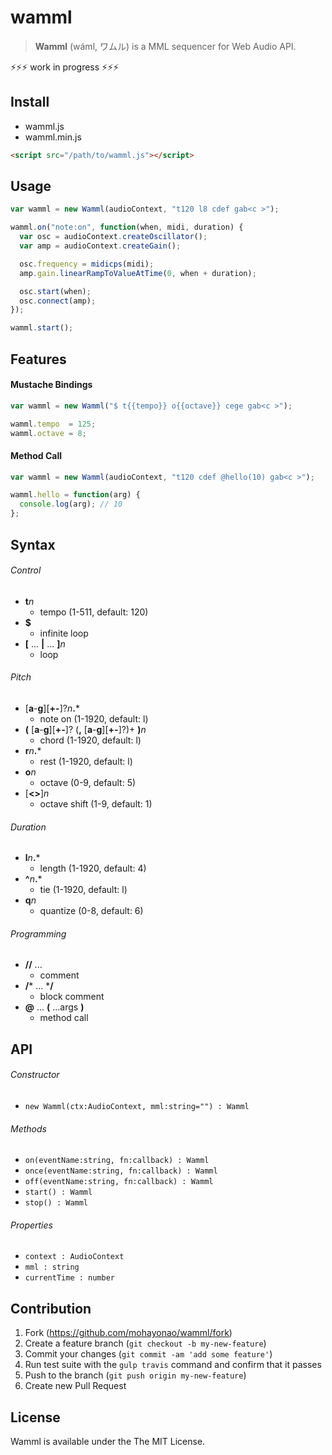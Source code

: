 # wamml

> **Wamml** (wáml, ワムル) is a MML sequencer for Web Audio API.

:zap::zap::zap: work in progress :zap::zap::zap:

## Install

  - wamml.js
  - wamml.min.js

```html
<script src="/path/to/wamml.js"></script>
```

## Usage

```javascript
var wamml = new Wamml(audioContext, "t120 l8 cdef gab<c >");

wamml.on("note:on", function(when, midi, duration) {
  var osc = audioContext.createOscillator();
  var amp = audioContext.createGain();

  osc.frequency = midicps(midi);
  amp.gain.linearRampToValueAtTime(0, when + duration);

  osc.start(when);
  osc.connect(amp);
});

wamml.start();
```

## Features

#### Mustache Bindings

```javascript
var wamml = new Wamml("$ t{{tempo}} o{{octave}} cege gab<c >");

wamml.tempo  = 125;
wamml.octave = 8;
```

#### Method Call

```javascript
var wamml = new Wamml(audioContext, "t120 cdef @hello(10) gab<c >");

wamml.hello = function(arg) {
  console.log(arg); // 10
};
```

## Syntax

###### Control

  - **t**_n_
    - tempo (1-511, default: 120)
  - **$**
    - infinite loop
  - **[** ... **|** ... **]**_n_
    - loop

###### Pitch

  - [**a**-**g**][**+-**]?_n_**.***
    - note on (1-1920, default: l)
  - **(** [**a**-**g**][**+-**]? (**,** [**a**-**g**][**+-**]?)+ **)**_n_
    - chord (1-1920, default: l)
  - **r**_n_**.***
    - rest (1-1920, default: l)
  - **o**_n_
    - octave (0-9, default: 5)
  - [**<>**]_n_
    - octave shift (1-9, default: 1)

###### Duration

  - **l**_n_**.***
    - length (1-1920, default: 4)
  - **^**_n_**.***
    - tie (1-1920, default: l)
  - **q**_n_
    - quantize (0-8, default: 6)

###### Programming

  - **//** ...
    - comment
  - **/*** ... ***/**
    - block comment
  - **@** ... **(** ...args **)**
    - method call

## API

###### Constructor

  - `new Wamml(ctx:AudioContext, mml:string="") : Wamml`

###### Methods

  - `on(eventName:string, fn:callback) : Wamml`
  - `once(eventName:string, fn:callback) : Wamml`
  - `off(eventName:string, fn:callback) : Wamml`
  - `start() : Wamml`
  - `stop() : Wamml`

###### Properties

  - `context : AudioContext`
  - `mml : string`
  - `currentTime : number`

## Contribution

  1. Fork (https://github.com/mohayonao/wamml/fork)
  1. Create a feature branch (`git checkout -b my-new-feature`)
  1. Commit your changes (`git commit -am 'add some feature'`)
  1. Run test suite with the `gulp travis` command and confirm that it passes
  1. Push to the branch (`git push origin my-new-feature`)
  1. Create new Pull Request

## License

Wamml is available under the The MIT License.
